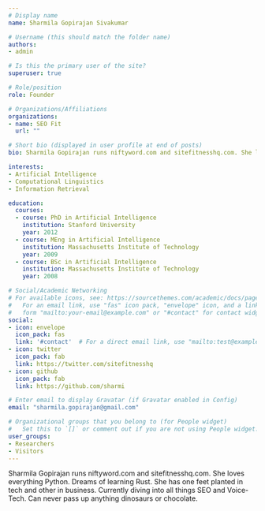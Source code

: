 ```yaml
---
# Display name
name: Sharmila Gopirajan Sivakumar 

# Username (this should match the folder name)
authors:
- admin

# Is this the primary user of the site?
superuser: true

# Role/position
role: Founder 

# Organizations/Affiliations
organizations:
- name: SEO Fit 
  url: ""

# Short bio (displayed in user profile at end of posts)
bio: Sharmila Gopirajan runs niftyword.com and sitefitnesshq.com. She loves everything Python. Dreams of learning Rust. She has one feet planted in tech and other in business. Currently diving into all things SEO and Voice-Tech. Can never pass up anything dinosaurs or chocolate.

interests:
- Artificial Intelligence
- Computational Linguistics
- Information Retrieval

education:
  courses:
  - course: PhD in Artificial Intelligence
    institution: Stanford University
    year: 2012
  - course: MEng in Artificial Intelligence
    institution: Massachusetts Institute of Technology
    year: 2009
  - course: BSc in Artificial Intelligence
    institution: Massachusetts Institute of Technology
    year: 2008

# Social/Academic Networking
# For available icons, see: https://sourcethemes.com/academic/docs/page-builder/#icons
#   For an email link, use "fas" icon pack, "envelope" icon, and a link in the
#   form "mailto:your-email@example.com" or "#contact" for contact widget.
social:
- icon: envelope
  icon_pack: fas
  link: '#contact'  # For a direct email link, use "mailto:test@example.org".
- icon: twitter
  icon_pack: fab
  link: https://twitter.com/sitefitnesshq
- icon: github
  icon_pack: fab
  link: https://github.com/sharmi

# Enter email to display Gravatar (if Gravatar enabled in Config)
email: "sharmila.gopirajan@gmail.com"

# Organizational groups that you belong to (for People widget)
#   Set this to `[]` or comment out if you are not using People widget.
user_groups:
- Researchers
- Visitors
---
```


Sharmila Gopirajan runs niftyword.com and sitefitnesshq.com. She loves everything Python. Dreams of learning Rust. She has one feet planted in tech and other in business. Currently diving into all things SEO and Voice-Tech. Can never pass up anything dinosaurs or chocolate.

